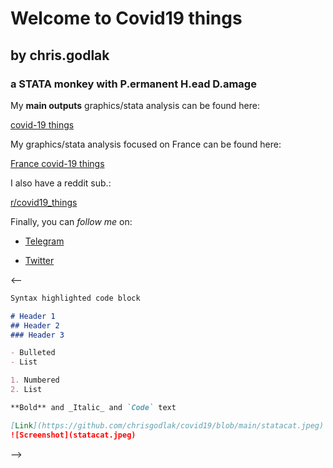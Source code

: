 # Welcome to Covid19 things 
## by chris.godlak
### a STATA monkey with P.ermanent H.ead D.amage

My **main outputs** graphics/stata analysis can be found here:

[covid-19 things](https://godlak.substack.com/) 

My graphics/stata analysis focused on France can be found here:

[France covid-19 things](https://chrisgodlak.medium.com/)

I also have a reddit sub.:

[r/covid19_things](https://www.reddit.com/r/Covid19_things/)

Finally, you can _follow me_ on:

- [Telegram](https://t.me/chrisgodlak)

- [Twitter](https://twitter.com/ChrisGodlak)

<--
```markdown
Syntax highlighted code block

# Header 1
## Header 2
### Header 3

- Bulleted
- List

1. Numbered
2. List

**Bold** and _Italic_ and `Code` text

[Link](https://github.com/chrisgodlak/covid19/blob/main/statacat.jpeg) and ![Image](https://github.com/chrisgodlak/covid19/blob/main/statacat.jpeg)
![Screenshot](statacat.jpeg)
```
-->
